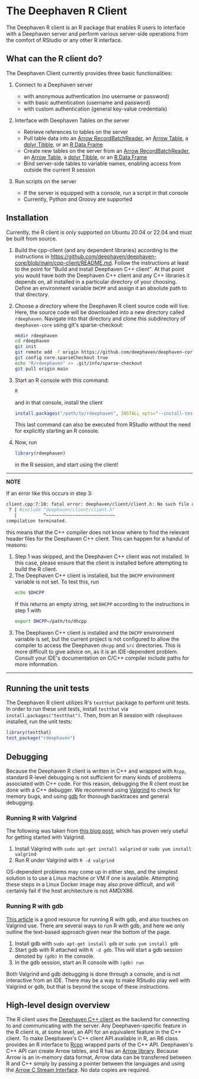 # The Deephaven R Client

The Deephaven R client is an R package that enables R users to interface with a Deephaven server and perform various
server-side operations from the comfort of RStudio or any other R interface.

## What can the R client do?

The Deephaven Client currently provides three basic functionalities:

1. Connect to a Deephaven server
   -   with anonymous authentication (no username or password)
   -   with basic authentication (username and password)
   -   with custom authentication (general key-value credentials)

2. Interface with Deephaven Tables on the server
   -   Retrieve references to tables on the server
   -   Pull table data into an [Arrow RecordBatchReader](https://arrow.apache.org/docs/r/reference/RecordBatchReader.html),
an [Arrow Table](https://arrow.apache.org/docs/r/reference/Table.html),
a [dplyr Tibble](https://tibble.tidyverse.org),
or an [R Data Frame](https://stat.ethz.ch/R-manual/R-devel/library/base/html/data.frame.html)
   -   Create new tables on the server from an [Arrow RecordBatchReader](https://arrow.apache.org/docs/r/reference/RecordBatchReader.html),
an [Arrow Table](https://arrow.apache.org/docs/r/reference/Table.html),
a [dplyr Tibble](https://tibble.tidyverse.org),
or an [R Data Frame](https://stat.ethz.ch/R-manual/R-devel/library/base/html/data.frame.html)
   -   Bind server-side tables to variable names, enabling access from outside the current R session

3. Run scripts on the server
   -   If the server is equipped with a console, run a script in that console
   -   Currently, Python and Groovy are supported

## Installation

Currently, the R client is only supported on Ubuntu 20.04 or 22.04 and must be built from source.

1. Build the cpp-client (and any dependent libraries) according to the instructions in
   https://github.com/deephaven/deephaven-core/blob/main/cpp-client/README.md.
   Follow the instructions at least to the point for "Build and install Deephaven C++ client".
   At that point you would have both the Deephaven C++ client and any C++ libraries it depends on,
   all installed in a particular directory of your choosing.
   Define an environment variable `DHCPP` and assign it an absolute path to that directory.

2. Choose a directory where the Deephaven R client source code will live.
   Here, the source code will be downloaded into a new directory called `rdeephaven`.
   Navigate into that directory and clone this subdirectory of `deephaven-core` using git's sparse-checkout:
   ```bash
   mkdir rdeephaven
   cd rdeephaven
   git init
   git remote add -f origin https://github.com/deephaven/deephaven-core.git
   git config core.sparseCheckout true
   echo "R/rdeephaven" >> .git/info/sparse-checkout
   git pull origin main
   ```

3. Start an R console with this command:
   ```bash
   R
   ```
   and in that console, install the client
   ```r
   install.packages("/path/to/rdeephaven", INSTALL_opts="--install-tests", repos=NULL, type="source", dependencies=TRUE)
   ```
   This last command can also be executed from RStudio without the need for explicitly starting an R console.

4. Now, run
   ```r
   library(rdeephaven)
   ```
   in the R session, and start using the client!

---
**NOTE**

If an error like this occurs in step 3:
```bash
client.cpp:7:10: fatal error: deephaven/client/client.h: No such file or directory
 7 | #include "deephaven/client/client.h"
   |          ^~~~~~~~~~~~~~~~~~~~~~~~~~~
compilation terminated.
```
this means that the C++ compiler does not know where to find the relevant header files for the Deephaven C++ client. This can happen for a handul of reasons:
1. Step 1 was skipped, and the Deephaven C++ client was not installed. In this case, please ensure that the client is installed before attempting to build the R client.
2. The Deephaven C++ client is installed, but the `DHCPP` environment variable is not set. To test this, run
   ```bash
   echo $DHCPP
   ```
   If this returns an empty string, set `DHCPP` according to the instructions in step 1 with
   ```bash
   export DHCPP=/path/to/dhcpp
   ```
3. The Deephaven C++ client is installed and the `DHCPP` environment variable is set, but the current project is not configured to allow the compiler to access the Deephaven `dhcpp` and `src` directories. This is more difficult to give advice on, as it is an IDE-dependent problem. Consult your IDE's documentation on C/C++ compiler include paths for more information.
---

## Running the unit tests

The Deephaven R client utilizes R's `testthat` package to perform unit tests. In order to run these unit tests, install `testthat` via `install.packages("testthat")`. Then, from an R session with `rdeephaven` installed, run the unit tests:
```r
library(testthat)
test_package("rdeephaven")
```

## Debugging

Because the Deephaven R client is written in C++ and wrapped with `Rcpp`, standard R-level debugging is not sufficient for many kinds of problems associated with C++ code. For this reason, debugging the R client must be done with a C++ debugger. We recommend using [Valgrind](https://valgrind.org) to check for memory bugs, and using [gdb](https://www.sourceware.org/gdb/) for thorough backtraces and general debugging.

### Running R with Valgrind

The following was taken from [this blog post](https://kevinushey.github.io/blog/2015/04/05/debugging-with-valgrind/), which has proven very useful for getting started with Valgrind.
1. Install Valgrind with `sudo apt-get install valgrind` or `sudo yum install valgrind`
2. Run R under Valgrind with `R -d valgrind`
   
OS-dependent problems may come up in either step, and the simplest solution is to use a Linux machine or VM if one is available. Attempting these steps in a Linux Docker image may also prove difficult, and will certainly fail if the host architecture is not AMD/X86.

### Running R with gdb

[This article](https://www.maths.ed.ac.uk/~swood34/RCdebug/RCdebug.html) is a good resource for running R with gdb, and also touches on Valgrind use. There are several ways to run R with gdb, and here we only outline the text-based approach given near the bottom of the page.
1. Install gdb with `sudo apt-get install gdb` or `sudo yum install gdb`
2. Start gdb with R attached with `R -d gdb`. This will start a gdb session denoted by `(gdb)` in the console.
3. In the gdb session, start an R console with `(gdb) run`

Both Valgrind and gdb debugging is done through a console, and is not interactive from an IDE. There may be a way to make RStudio play well with Valgrind or gdb, but that is beyond the scope of these instructions.
   
## High-level design overview

The R client uses the
[Deephaven C++ client](https://github.com/deephaven/deephaven-core/tree/main/cpp-client)
as the backend for connecting to and communicating with the server. Any Deephaven-specific feature in the R client is,
at some level, an API for an equivalent feature in the C++ client. 
To make Deephaven's C++ client API available in R, an R6 class provides an R interface to 
[Rcpp](https://github.com/RcppCore/Rcpp) wrapped parts of the C++ API.  Deephaven's C++ API can create Arrow tables, and R has an [Arrow library](https://github.com/apache/arrow/tree/main/r).  Because Arrow is an in-memory data format, Arrow data can be transferred between R and C++ simply by passing a pointer between the languages and using the
[Arrow C Stream Interface](https://arrow.apache.org/docs/format/CStreamInterface.html).  No data copies are required.  
